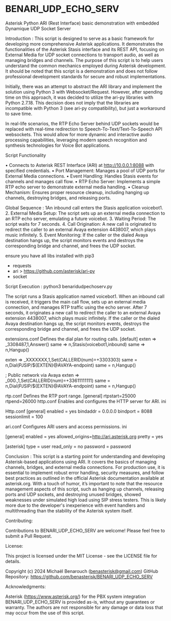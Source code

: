 # BENARI_UDP_ECHO_SERV
Asterisk Python ARI (Rest Interface) basic demonstration with embedded Dynamique UDP Socket Server

Introduction :
This script is designed to serve as a basic framework for developing more comprehensive Asterisk applications. It demonstrates the functionalities of the Asterisk Stasis interface and its REST API, focusing on External Media for UDP socket connections to transport audio, as well as managing bridges and channels. The purpose of this script is to help users understand the common mechanics employed during Asterisk development. It should be noted that this script is a demonstration and does not follow professional development standards for secure and robust implementations.

Initially, there was an attempt to abstract the ARI library and implement the solution using Python 3 with Websocket/Request. However, after spending  time on this approach, it was decided to utilize the ari-py libraries with Python 2.7.18. This decision does not imply that the libraries are incompatible with Python 3 (see ari-py compatibility), but just a workaround to save time.

In real-life scenarios, the RTP Echo Server behind UDP sockets would be replaced with real-time redirection to Speech-To-Text/Text-To-Speech API websockets. This would allow for more dynamic and interactive audio processing capabilities, leveraging modern speech recognition and synthesis technologies for Voice Bot applications.


Script Functionality

•	Connects to Asterisk REST Interface (ARI) at http://10.0.0.1:8088 with specified credentials.
•	Port Management: Manages a pool of UDP ports for External Media connections.
•	Event Handling: Handles Stasis events for channels and manages call flow.
•	RTP Echo Server: Implements a simple RTP echo server to demonstrate external media handling.
•	Cleanup Mechanism: Ensures proper resource cleanup, including hanging up channels, destroying bridges, and releasing ports.

Global Sequence :
1An inbound call enters the Stasis application voicebot1.
2.	External Media Setup: The script sets up an external media connection to an RTP echo server, emulating a future voicebot.
3.	Waiting Period: The script waits for 7 seconds.
4.	Call Origination: A new call is originated to redirect the caller to an external Avaya extension 4438007, which plays music infinitely.
5.	Event Monitoring: If the caller or the dialed Avaya destination hangs up, the script monitors events and destroys the corresponding bridge and channel, and frees the UDP socket.

ensure you have all libs installed with pip3 

- requests
- ari  > https://github.com/asterisk/ari-py
- socket

Script Execution : python3 benaridudpechoserv.py


The script runs a Stasis application named voicebot1. When an inbound call is received, it triggers the main call flow, sets up an external media connection, and manages RTP traffic using the echo server. After 7 seconds, it originates a new call to redirect the caller to an external Avaya extension 4438007, which plays music infinitely. If the caller or the dialed Avaya destination hangs up, the script monitors events, destroys the corresponding bridge and channel, and frees the UDP socket.


extensions.conf
Defines the dial plan for routing calls.
[default]
exten => _3308487,1,Answer()
 same => n,Stasis(voicebot1,inbound)
 same => n,Hangup()

exten => _XXXXXXX,1,Set(CALLERID(num)=+3303303)
 same = n,Dial(PJSIP/${EXTEN}@AVAYA-endpoint)
 same = n,Hangup()

; Public network via Avaya
exten => _000.,1,Set(CALLERID(num)=+33611111111)
 same = n,Dial(PJSIP/${EXTEN}@AVAYA-endpoint)
 same = n,Hangup()

rtp.conf
Defines the RTP port range.
[general]
rtpstart=25000
rtpend=26000
http.conf
Enables and configures the HTTP server for ARI.
ini

Http.conf
[general]
enabled = yes
bindaddr = 0.0.0.0
bindport = 8088
sessionlimit = 100

ari.conf
Configures ARI users and access permissions.
ini

[general]
enabled = yes
allowed_origins=http://ari.asterisk.org
pretty = yes

[asterisk]
type = user
read_only = no
password = password

Conclusion :
This script is a starting point for understanding and developing Asterisk-based applications using ARI. It covers the basics of managing channels, bridges, and external media connections. For production use, it is essential to implement robust error handling, security measures, and follow best practices as outlined in the official Asterisk documentation available at asterisk.org.
With a touch of humor, it’s important to note that the resource management aspects of this script, such as hanging up channels, releasing ports and UDP sockets, and destroying unused bridges, showed weaknesses under simulated high load using SIP stress testers. This is likely more due to the developer's inexperience with event handlers and multithreading than the stability of the Asterisk system itself.


Contributing:

Contributions to BENARI_UDP_ECHO_SERV are welcome! Please feel free to submit a Pull Request.

License:

This project is licensed under the MIT License - see the LICENSE file for details.


Copyright (c) 2024 Michaël Benarouch (benasterisk@gmail.com) GitHub Repository: https://github.com/benasterisk/BENARI_UDP_ECHO_SERV

Acknowledgments:


Asterisk (https://www.asterisk.org/) for the PBX system integration
BENARI_UDP_ECHO_SERV is provided as-is, without any guarantees or warranty. The authors are not responsible for any damage or data loss that may occur from the use of this script.

